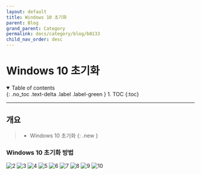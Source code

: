 ```yaml
---
layout: default
title: Windows 10 초기화
parent: Blog
grand_parent: Category
permalink: docs/category/blog/b0133
child_nav_order: desc
---
```


# Windows 10 초기화

<details open markdown="block">
  <summary>
    Table of contents
  </summary>
  {: .no_toc .text-delta .label .label-green }
1. TOC
{:toc}
</details>

---

## 개요

> - Windows 10 초기화
{: .new }

### Windows 10 초기화 방법

![2](https://github.com/heaths2/heaths2.github.io/assets/36792594/80231c2b-0427-445e-a83b-8f13f241f0e7)
![3](https://github.com/heaths2/heaths2.github.io/assets/36792594/57dfba7f-3cbc-4675-b29c-7d7a7b565047)
![4](https://github.com/heaths2/heaths2.github.io/assets/36792594/c9adfccd-543b-480f-ab36-cfae72c1344c)
![5](https://github.com/heaths2/heaths2.github.io/assets/36792594/73bd576e-dea2-4ca4-9dff-09b6251e2963)
![6](https://github.com/heaths2/heaths2.github.io/assets/36792594/9d862e26-4536-48d2-b8e3-16ca0c744ea5)
![7](https://github.com/heaths2/heaths2.github.io/assets/36792594/4821991e-61ae-45a2-9d62-f0b49115c9bf)
![8](https://github.com/heaths2/heaths2.github.io/assets/36792594/03c950e9-4832-4f2e-8a0a-4d1f60ef8109)
![9](https://github.com/heaths2/heaths2.github.io/assets/36792594/42228b5b-38e9-4889-ada3-b99fb2abf6c5)
![10](https://github.com/heaths2/heaths2.github.io/assets/36792594/42b3abbc-6929-4b1c-94cc-19dc866f3f45)
